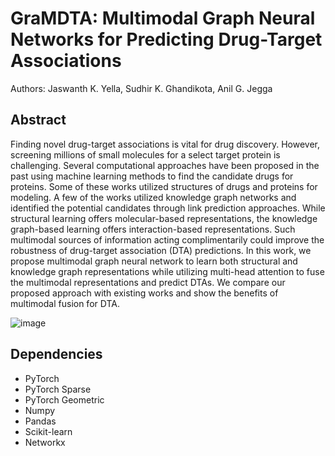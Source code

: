 # GraMDTA: Multimodal Graph Neural Networks for Predicting Drug-Target Associations
  
Authors: Jaswanth K. Yella, Sudhir K. Ghandikota, Anil G. Jegga

## Abstract

Finding novel drug-target associations is vital for drug discovery. However, screening millions of small molecules for a select target protein is challenging. Several computational approaches have been proposed in the past using machine learning methods to find the candidate drugs for proteins. Some of these works utilized structures of drugs and proteins for modeling. A few of the works utilized knowledge graph networks and identified the potential candidates through link prediction approaches. While structural learning offers molecular-based representations, the knowledge graph-based learning offers interaction-based representations. Such multimodal sources of information acting complimentarily could improve the robustness of drug-target association (DTA) predictions. In this work, we propose multimodal graph neural network to learn both structural and knowledge graph representations while utilizing multi-head attention to fuse the multimodal representations and predict DTAs. We compare our proposed approach with existing works and show the benefits of multimodal fusion for DTA.

![image](https://i.ibb.co/VBH6z0C/Modal-Rx-Architecture.png)


## Dependencies
* PyTorch
* PyTorch Sparse
* PyTorch Geometric
* Numpy
* Pandas
* Scikit-learn
* Networkx
